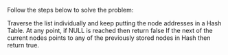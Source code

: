 Follow the steps below to solve the problem:

Traverse the list individually and keep putting the node addresses in a Hash Table. 
At any point, if NULL is reached then return false 
If the next of the current nodes points to any of the previously stored nodes in  Hash then return true.